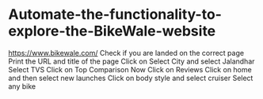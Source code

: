 # Automate-the-functionality-to-explore-the-BikeWale-website
https://www.bikewale.com/ Check if you are landed on the correct page Print the URL and title of the page Click on Select City and select Jalandhar Select TVS Click on Top Comparison Now Click on Reviews Click on home and then select new launches Click on body style and select cruiser Select any bike
